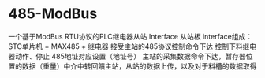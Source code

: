 # 485-ModBus
一个基于ModBus RTU协议的PLC继电器从站
Interface 从站板
interface组成：STC单片机 + MAX485 + 继电器
接受主站的485协议控制命令下达
控制下料继电器动作、停止
485地址对应设置（地址号）
主站的采集数据命令下达，暂存器位置的数据（重量）中介中转回饋主站，从站的数据上传，以及对于料槽的数据取得
